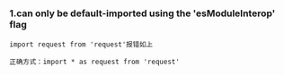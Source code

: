 ### 1.can only be default-imported using the 'esModuleInterop' flag
```
import request from 'request'报错如上

正确方式：import * as request from 'request'
```
